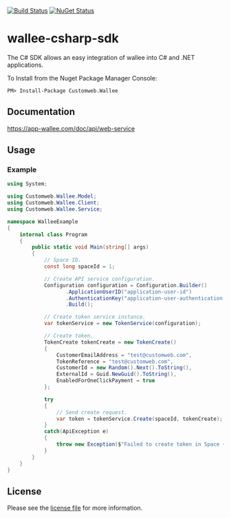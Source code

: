 [![Build Status](https://travis-ci.org/wallee-payment/wallee-csharp-sdk.svg?branch=master)](https://travis-ci.org/wallee-payment/wallee-csharp-sdk) [![NuGet Status](https://buildstats.info/nuget/Customweb.Wallee)](https://www.nuget.org/packages/Customweb.Wallee/1.0.5)

# wallee-csharp-sdk
The C# SDK allows an easy integration of wallee into C# and .NET applications.

To Install from the Nuget Package Manager Console:

	PM> Install-Package Customweb.Wallee

## Documentation
https://app-wallee.com/doc/api/web-service

## Usage

### Example

```csharp
using System;

using Customweb.Wallee.Model;
using Customweb.Wallee.Client;
using Customweb.Wallee.Service;

namespace WalleeExample
{
    internal class Program
    {
        public static void Main(string[] args)
        {
            // Space ID.
            const long spaceId = 1;

            // Create API service configuration.
            Configuration configuration = Configuration.Builder()
	               .ApplicationUserID("application-user-id")
	               .AuthenticationKey("application-user-authentication-key")
	               .Build();

            // Create token service instance.
            var tokenService = new TokenService(configuration);

            // Create token.
            TokenCreate tokenCreate = new TokenCreate()
            {
                CustomerEmailAddress = "test@customweb.com",
                TokenReference = "test@customweb.com",
                CustomerId = new Random().Next().ToString(),
                ExternalId = Guid.NewGuid().ToString(),
                EnabledForOneClickPayment = true
            };

            try
            {
                // Send create request.
                var token = tokenService.Create(spaceId, tokenCreate);
            }
            catch(ApiException e)
            {
                throw new Exception($"Failed to create token in Space {spaceId}.", e);
            }
        }
    }
}
```

## License

Please see the [license file](https://github.com/wallee-payment/wallee-csharp-sdk/blob/master/LICENSE.txt) for more information.
